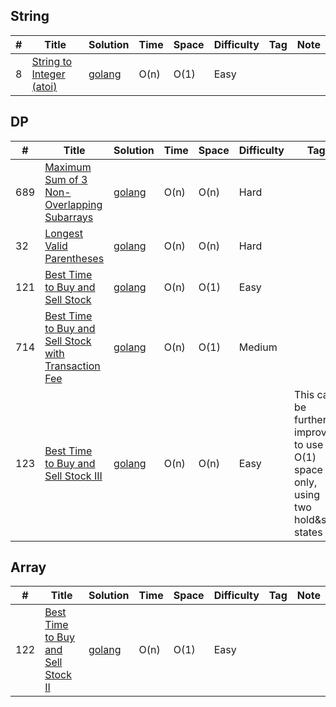 ## String
|#  | Title           |  Solution       |  Time           | Space           | Difficulty    | Tag          | Note| 
|---|---------------- | --------------- | --------------- | --------------- | ------------- |--------------|-----|
8| [String to Integer (atoi)](https://leetcode.com/problems/string-to-integer-atoi/) | [golang](./golang/string_to_integer_atoi.go)| O(n) | O(1) | Easy||


## DP
|#  | Title           |  Solution       |  Time           | Space           | Difficulty    | Tag          | Note| 
|---|---------------- | --------------- | --------------- | --------------- | ------------- |--------------|-----|
689| [Maximum Sum of 3 Non-Overlapping Subarrays](https://leetcode.com/problems/maximum-sum-of-3-non-overlapping-subarrays/) | [golang](./golang/max_sum_of_three_subarrays.go)| O(n) | O(n) | Hard||
32| [Longest Valid Parentheses](https://leetcode.com/problems/longest-valid-parentheses) | [golang](./golang/longest_valid_parentheses.go)| O(n) | O(n) | Hard||
121| [Best Time to Buy and Sell Stock ](https://leetcode.com/problems/best-time-to-buy-and-sell-stock/) | [golang](./golang/best_time_to_buy_and_sell_stock.go)| O(n) | O(1) | Easy||
714| [ Best Time to Buy and Sell Stock with Transaction Fee ](https://leetcode.com/problems/best-time-to-buy-and-sell-stock-with-transaction-fee/) | [golang](./golang/best_time_to_buy_and_sell_with_transaction_fee.go)| O(n) | O(1) | Medium||
123| [ Best Time to Buy and Sell Stock III](https://leetcode.com/problems/best-time-to-buy-and-sell-stock-iii) | [golang](./golang/best_time_to_buy_and_sell_stock_iii.go)| O(n) | O(n) | Easy|This can be further improved to use O(1) space only, using two hold&sell states|

## Array
|#  | Title           |  Solution       |  Time           | Space           | Difficulty    | Tag          | Note| 
|---|---------------- | --------------- | --------------- | --------------- | ------------- |--------------|-----|
122| [ Best Time to Buy and Sell Stock II ](https://leetcode.com/problems/best-time-to-buy-and-sell-stock-ii/) | [golang](./golang/best_time_to_buy_and_sell_stock_ii.go)| O(n) | O(1) | Easy||
